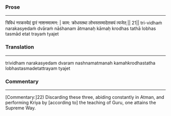 ### Prose 
 --- 
त्रिविधं नरकस्येदं द्वारं नाशनमात्मन: |
काम: क्रोधस्तथा लोभस्तस्मादेतत्त्रयं त्यजेत् || 21||
tri-vidhaṁ narakasyedaṁ dvāraṁ nāśhanam ātmanaḥ
kāmaḥ krodhas tathā lobhas tasmād etat trayaṁ tyajet

### Translation 
 --- 
trividham narakasyedam dvaram nashnamatmanah kamahkrodhastatha lobhastasmadetattrayam tyajet

### Commentary 
 --- 
[Commentary:]22) Discarding these three, abiding constantly in Atman, and performing Kriya by [according to] the teaching of Guru, one attains the Supreme Way.